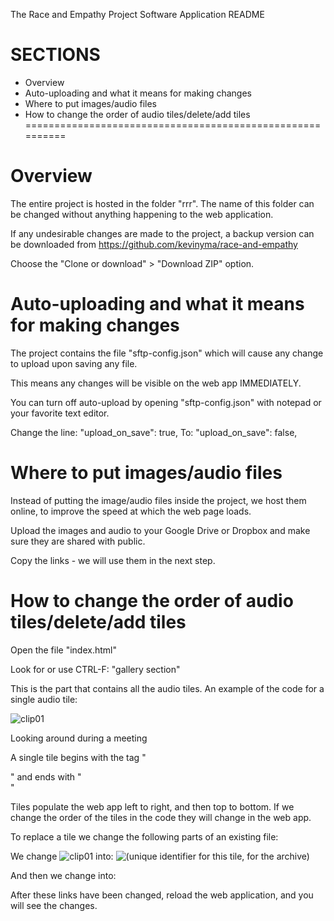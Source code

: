 The Race and Empathy Project Software Application README

SECTIONS
==========================================================
- Overview
- Auto-uploading and what it means for making changes
- Where to put images/audio files
- How to change the order of audio tiles/delete/add tiles
==========================================================



Overview
==========================================================
The entire project is hosted in the folder "rrr". The name of this folder can be changed without anything happening to the web application.

If any undesirable changes are made to the project, a backup version can be downloaded from https://github.com/kevinyma/race-and-empathy

Choose the "Clone or download" > "Download ZIP" option.



Auto-uploading and what it means for making changes
==========================================================
The project contains the file "sftp-config.json" which will cause any change to upload upon saving any file.

This means any changes will be visible on the web app IMMEDIATELY.

You can turn off auto-upload by opening "sftp-config.json" with notepad or your favorite text editor. 

Change the line: "upload_on_save": true,
To:
"upload_on_save": false,



Where to put images/audio files
==========================================================
Instead of putting the image/audio files inside the project, we host them online, to improve the speed at which the web page loads.

Upload the images and audio to your Google Drive or Dropbox and make sure they are shared with public.

Copy the links - we will use them in the next step.



How to change the order of audio tiles/delete/add tiles
==========================================================
Open the file "index.html"

Look for or use CTRL-F: "gallery section"

This is the part that contains all the audio tiles. An example of the code for a single audio tile:

<div class="thumbnail fade_open">
    <div class="resource">
        <img src="https://dl.dropboxusercontent.com/u/102549580/Clip01.jpg" alt="clip01">
    </div>
    <div class="caption">
        <p>Looking around during a meeting</p>
    </div>
    <!-- <a href="resource/Clip01 - affirmative action.mp3"></a> -->
    <a href="https://dl.dropboxusercontent.com/u/102549580/Clip01%20-%20affirmative%20action.mp3"></a>
</div>

A single tile begins with the tag "<div class="thumbnail fade_open">" and ends with "</div>"

Tiles populate the web app left to right, and then top to bottom. If we change the order of the tiles in the code they will change in the web app.

To replace a tile we change the following parts of an existing file:

We change <img src="https://dl.dropboxusercontent.com/u/102549580/Clip01.jpg" alt="clip01">
into:
<img src="(link where I am hosting the image file)" alt="(unique identifier for this tile, for the archive)">

And then we change <a href="https://dl.dropboxusercontent.com/u/102549580/Clip01%20-%20affirmative%20action.mp3"></a>
into:
<a href="(link where I am hosting the audio file)"></a>

After these links have been changed, reload the web application, and you will see the changes.









